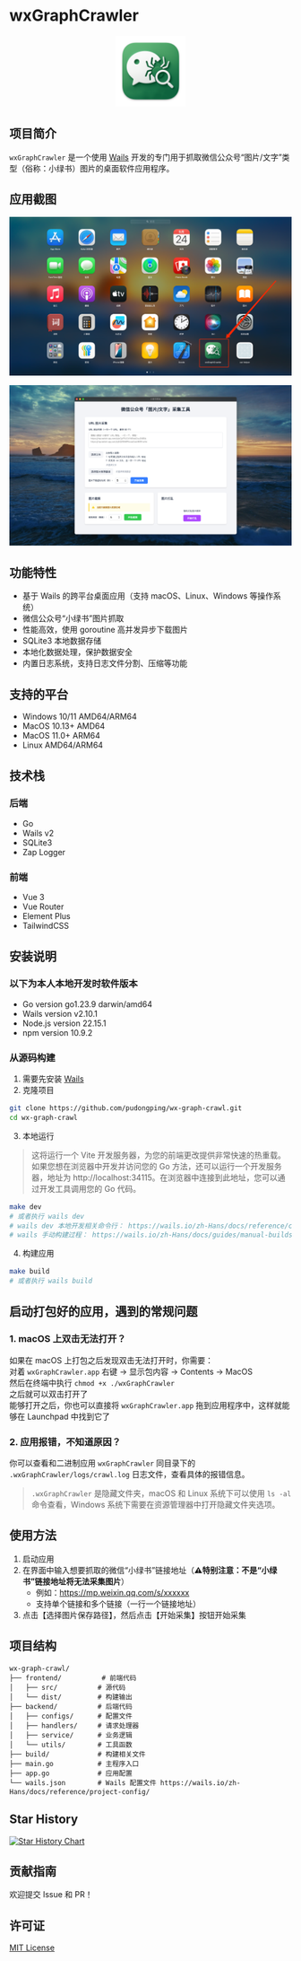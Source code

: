# wxGraphCrawler

<p align="center" style="text-align: center">
  <img src="./build/appicon.png" width="25%"><br/>
</p>

## 项目简介

`wxGraphCrawler` 是一个使用 [Wails](https://wails.io) 开发的专门用于抓取微信公众号“图片/文字”类型（俗称：小绿书）图片的桌面软件应用程序。  

## 应用截图

![MacOS](./screenshot/in-launchpad.png)

![应用主页面](./screenshot/app-mac.png)

## 功能特性

- 基于 Wails 的跨平台桌面应用（支持 macOS、Linux、Windows 等操作系统）
- 微信公众号“小绿书”图片抓取
- 性能高效，使用 goroutine 高并发异步下载图片
- SQLite3 本地数据存储
- 本地化数据处理，保护数据安全
- 内置日志系统，支持日志文件分割、压缩等功能

## 支持的平台

- Windows 10/11 AMD64/ARM64
- MacOS 10.13+ AMD64
- MacOS 11.0+ ARM64
- Linux AMD64/ARM64

## 技术栈

### 后端
- Go
- Wails v2
- SQLite3
- Zap Logger

### 前端
- Vue 3
- Vue Router
- Element Plus
- TailwindCSS

## 安装说明

### 以下为本人本地开发时软件版本

- Go version go1.23.9 darwin/amd64
- Wails version v2.10.1
- Node.js version 22.15.1
- npm version 10.9.2

### 从源码构建

1. 需要先安装 [Wails](https://wails.io/zh-Hans/docs/gettingstarted/installation)
2. 克隆项目

```bash
git clone https://github.com/pudongping/wx-graph-crawl.git
cd wx-graph-crawl
```

3. 本地运行

> 这将运行一个 Vite 开发服务器，为您的前端更改提供非常快速的热重载。如果您想在浏览器中开发并访问您的 Go 方法，还可以运行一个开发服务器，地址为 http://localhost:34115。在浏览器中连接到此地址，您可以通过开发工具调用您的 Go 代码。

```bash
make dev
# 或者执行 wails dev
# wails dev 本地开发相关命令行： https://wails.io/zh-Hans/docs/reference/cli/#%E5%BC%80%E5%8F%91
# wails 手动构建过程： https://wails.io/zh-Hans/docs/guides/manual-builds
```

4. 构建应用

```bash
make build
# 或者执行 wails build
```

## 启动打包好的应用，遇到的常规问题

### 1. macOS 上双击无法打开？

如果在 macOS 上打包之后发现双击无法打开时，你需要：  
对着 `wxGraphCrawler.app` 右键 -> 显示包内容 -> Contents -> MacOS  
然后在终端中执行 `chmod +x ./wxGraphCrawler`  
之后就可以双击打开了  
能够打开之后，你也可以直接将 `wxGraphCrawler.app` 拖到应用程序中，这样就能够在 Launchpad 中找到它了  

### 2. 应用报错，不知道原因？

你可以查看和二进制应用 `wxGraphCrawler` 同目录下的 `.wxGraphCrawler/logs/crawl.log` 日志文件，查看具体的报错信息。

> `.wxGraphCrawler` 是隐藏文件夹，macOS 和 Linux 系统下可以使用 `ls -al` 命令查看，Windows 系统下需要在资源管理器中打开隐藏文件夹选项。

## 使用方法

1. 启动应用
2. 在界面中输入想要抓取的微信“小绿书”链接地址（**⚠️特别注意：不是“小绿书”链接地址将无法采集图片**）
   - 例如：https://mp.weixin.qq.com/s/xxxxxx
   - 支持单个链接和多个链接（一行一个链接地址）
3. 点击【选择图片保存路径】，然后点击【开始采集】按钮开始采集

## 项目结构

```
wx-graph-crawl/
├── frontend/          # 前端代码
│   ├── src/          # 源代码
│   └── dist/         # 构建输出
├── backend/          # 后端代码
│   ├── configs/      # 配置文件
│   ├── handlers/     # 请求处理器
│   ├── service/      # 业务逻辑
│   └── utils/        # 工具函数
├── build/            # 构建相关文件
├── main.go           # 主程序入口
├── app.go            # 应用配置
└── wails.json        # Wails 配置文件 https://wails.io/zh-Hans/docs/reference/project-config/
```

## Star History

<a href="https://star-history.com/#pudongping/wx-graph-crawl&Date">
 <picture>
   <source media="(prefers-color-scheme: dark)" srcset="https://api.star-history.com/svg?repos=pudongping/wx-graph-crawl&type=Date&theme=dark" />
   <source media="(prefers-color-scheme: light)" srcset="https://api.star-history.com/svg?repos=pudongping/wx-graph-crawl&type=Date" />
   <img alt="Star History Chart" src="https://api.star-history.com/svg?repos=pudongping/wx-graph-crawl&type=Date" />
 </picture>
</a>

## 贡献指南

欢迎提交 Issue 和 PR！

## 许可证

[MIT License](LICENSE)